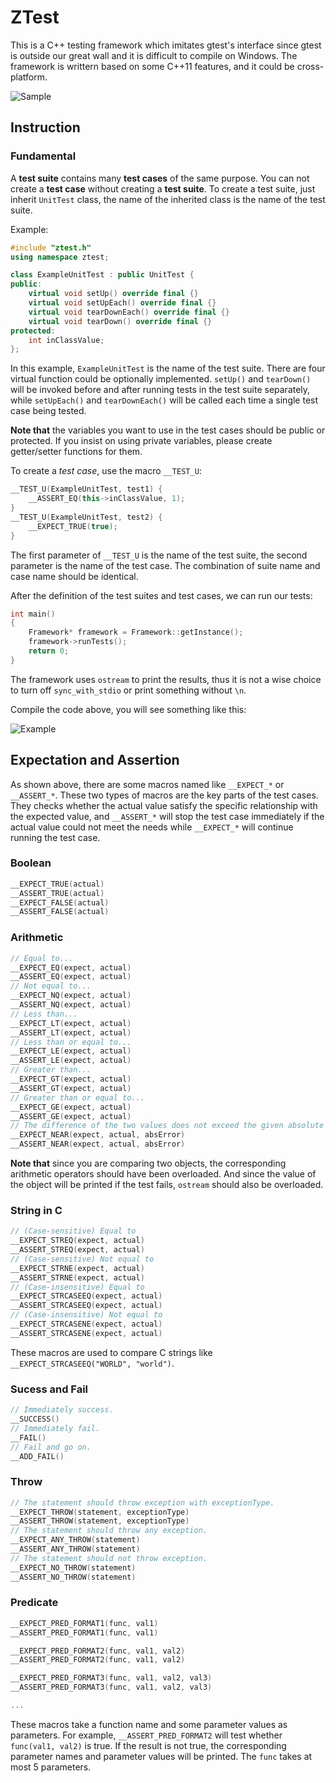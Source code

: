 # ZTest

This is a C++ testing framework which imitates gtest's interface since gtest is outside our great wall and it is difficult to compile on Windows. The framework is writtern based on some C++11 features, and it could be cross-platform.

![Sample](https://cloud.githubusercontent.com/assets/853842/6818613/0fe927b0-d2ee-11e4-830a-6c18a41e280e.png)

## Instruction

### Fundamental

A __test suite__ contains many __test cases__ of the same purpose. You can not create a __test case__ without creating a __test suite__. To create a test suite, just inherit `UnitTest` class, the name of the inherited class is the name of the test suite.

Example:
```cpp
#include "ztest.h"
using namespace ztest;

class ExampleUnitTest : public UnitTest {
public:
    virtual void setUp() override final {}
    virtual void setUpEach() override final {}
    virtual void tearDownEach() override final {}
    virtual void tearDown() override final {}
protected:
    int inClassValue;
};
```

In this example, `ExampleUnitTest` is the name of the test suite. There are four virtual function could be optionally implemented. `setUp()` and `tearDown()` will be invoked before and after running tests in the test suite separately, while `setUpEach()` and `tearDownEach()` will be called each time a single test case being tested.

**Note that** the variables you want to use in the test cases should be public or protected. If you insist on using private variables, please create getter/setter functions for them.

To create a *test case*, use the macro `__TEST_U`:

```cpp
__TEST_U(ExampleUnitTest, test1) {
    __ASSERT_EQ(this->inClassValue, 1);
}
__TEST_U(ExampleUnitTest, test2) {
    __EXPECT_TRUE(true);
}
```

The first parameter of `__TEST_U` is the name of the test suite, the second parameter is the name of the test case. The combination of suite name and case name should be identical.

After the definition of the test suites and test cases, we can run our tests:

```cpp
int main()
{
    Framework* framework = Framework::getInstance();
    framework->runTests();
    return 0;
}
```

The framework uses `ostream` to print the results, thus it is not a wise choice to turn off `sync_with_stdio` or print something without `\n`.

Compile the code above, you will see something like this:

![Example](https://cloud.githubusercontent.com/assets/853842/6819000/023a4df4-d2f5-11e4-80a1-b172ad871b3a.png)

## Expectation and Assertion

As shown above, there are some macros named like `__EXPECT_*` or `__ASSERT_*`. These two types of macros are the key parts of the test cases. They checks whether the actual value satisfy the specific relationship with the expected value, and `__ASSERT_*` will stop the test case immediately if the actual value could not meet the needs while `__EXPECT_*` will continue running the test case.

### Boolean

```cpp
__EXPECT_TRUE(actual) 
__ASSERT_TRUE(actual)
__EXPECT_FALSE(actual) 
__ASSERT_FALSE(actual)
```

### Arithmetic

```cpp
// Equal to...
__EXPECT_EQ(expect, actual) 
__ASSERT_EQ(expect, actual)
// Not equal to...
__EXPECT_NQ(expect, actual) 
__ASSERT_NQ(expect, actual)
// Less than...
__EXPECT_LT(expect, actual) 
__ASSERT_LT(expect, actual)
// Less than or equal to...
__EXPECT_LE(expect, actual) 
__ASSERT_LE(expect, actual)
// Greater than...
__EXPECT_GT(expect, actual) 
__ASSERT_GT(expect, actual)
// Greater than or equal to...
__EXPECT_GE(expect, actual) 
__ASSERT_GE(expect, actual)
// The difference of the two values does not exceed the given absolute error.
__EXPECT_NEAR(expect, actual, absError) 
__ASSERT_NEAR(expect, actual, absError)
```

**Note that** since you are comparing two objects, the corresponding arithmetic operators should have been overloaded. And since the value of the object will be printed if the test fails, `ostream` should also be overloaded.

### String in C

```cpp
// (Case-sensitive) Equal to
__EXPECT_STREQ(expect, actual) 
__ASSERT_STREQ(expect, actual)
// (Case-sensitive) Not equal to
__EXPECT_STRNE(expect, actual) 
__ASSERT_STRNE(expect, actual)
// (Case-insensitive) Equal to
__EXPECT_STRCASEEQ(expect, actual) 
__ASSERT_STRCASEEQ(expect, actual)
// (Case-insensitive) Not equal to
__EXPECT_STRCASENE(expect, actual) 
__ASSERT_STRCASENE(expect, actual)
```

These macros are used to compare C strings like `__EXPECT_STRCASEEQ("WORLD", "world")`.

### Sucess and Fail

```cpp
// Immediately success.
__SUCCESS()
// Immediately fail.
__FAIL()
// Fail and go on.
__ADD_FAIL()
```

### Throw

```cpp
// The statement should throw exception with exceptionType.
__EXPECT_THROW(statement, exceptionType) 
__ASSERT_THROW(statement, exceptionType)
// The statement should throw any exception.
__EXPECT_ANY_THROW(statement) 
__ASSERT_ANY_THROW(statement)
// The statement should not throw exception.
__EXPECT_NO_THROW(statement) 
__ASSERT_NO_THROW(statement)
```

### Predicate

```cpp
__EXPECT_PRED_FORMAT1(func, val1)
__ASSERT_PRED_FORMAT1(func, val1)

__EXPECT_PRED_FORMAT2(func, val1, val2)
__ASSERT_PRED_FORMAT2(func, val1, val2)

__EXPECT_PRED_FORMAT3(func, val1, val2, val3)
__ASSERT_PRED_FORMAT3(func, val1, val2, val3)

...
```

These macros take a function name and some parameter values as parameters. For example, `__ASSERT_PRED_FORMAT2` will test whether `func(val1, val2)` is true. If the result is not true, the corresponding parameter names and parameter values will be printed. The `func` takes at most 5 parameters.

